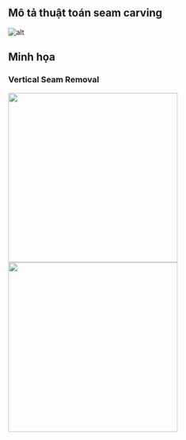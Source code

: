 ## 

## Mô tả thuật toán seam carving
![alt](img/lake_shrink.gif)


## Minh họa

### Vertical Seam Removal

<img src="https://github.com/hoangquan001/SeamCarving-CUDA-C/blob/master/img/castle.jpg" height="342"> <img src="https://github.com/hoangquan001/SeamCarving-CUDA-C/blob/master/img/castle_shrink.jpg?raw=true" height="342">
